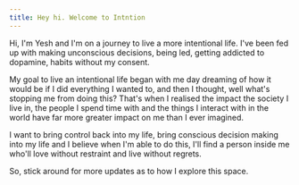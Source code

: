 ```yaml
---
title: Hey hi. Welcome to Intntion
---
```


Hi, I'm Yesh and I'm on a journey to live a more intentional life. I've been fed up with making unconscious decisions, being led, getting addicted to dopamine, habits without my consent. 

My goal to live an intentional life began with me day dreaming of how it would be if I did everything I wanted to, and then I thought, well what's stopping me from doing this? That's when I realised the impact the society I live in, the people I spend time with and the things I interact with in the world have far more greater impact on me than I ever imagined. 

I want to bring control back into my life, bring  conscious decision making into my life and I believe when I'm able to do this, I'll find a person inside me who'll love without restraint and live without regrets. 

So, stick around for more updates as to how I explore this space. 